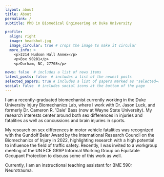 ```yaml
---
layout: about
title: About
permalink: /
subtitle: PhD in Biomedical Engineering at Duke University

profile:
  align: right
  image: headshot.jpg
  image_circular: true # crops the image to make it circular
  more_info: >
    <p>2214 Hudson Hall Annex</p>
    <p>Box 90281</p>
    <p>Durham, NC, 27708</p>

news: false  # includes a list of news items
latest_posts: false  # includes a list of the newest posts
selected_papers: true # includes a list of papers marked as "selected={true}"
social: false  # includes social icons at the bottom of the page
---
```


I am a recently-graduated biomechanist currently working in the Duke University Injury Biomechanics Lab, where I work with Dr. Jason Luck, and formerly Dr. Cameron R. 'Dale' Bass (now at Wayne State University). My research interests center around both sex differences in injuries and fatalities as well as concussions and brain injuries in sports. 

My research on sex differences in motor vehicle fatalities was recognized 
with the Gundolf Beier Award by the International Research Council on the 
Biomechanics of Injury in 2022, highlighting research with a high 
potential to influence the field of traffic safety. Recently, I was 
invited to a workgroup meeting of the UN ECE GRSP Informal Working Group 
on Equitable Occupant Protection to discuss some of this work as well.

Currently, I am an instructional teaching assistant for BME 590: Neurotrauma. 
